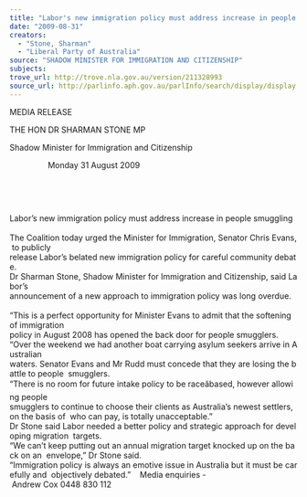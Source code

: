 ```yaml
---
title: "Labor's new immigration policy must address increase in people smuggling."
date: "2009-08-31"
creators:
  - "Stone, Sharman"
  - "Liberal Party of Australia"
source: "SHADOW MINISTER FOR IMMIGRATION AND CITIZENSHIP"
subjects:
trove_url: http://trove.nla.gov.au/version/211328993
source_url: http://parlinfo.aph.gov.au/parlInfo/search/display/display.w3p;query=Id%3A%22media/pressrel/73LU6%22
---
```


 

 MEDIA RELEASE 

 

 THE HON DR SHARMAN STONE MP   

 Shadow Minister for Immigration and Citizenship   

                  Monday 31 August 2009 

  

  

 Labor’s new immigration policy must address increase in people smuggling     The Coalition today urged the Minister for Immigration, Senator Chris Evans, to publicly  release Labor’s belated new immigration policy for careful community debate.    Dr Sharman Stone, Shadow Minister for Immigration and Citizenship, said Labor’s  announcement of a new approach to immigration policy was long overdue.    “This is a perfect opportunity for Minister Evans to admit that the softening of immigration  policy in August 2008 has opened the back door for people smugglers.     “Over the weekend we had another boat carrying asylum seekers arrive in Australian  waters. Senator Evans and Mr Rudd must concede that they are losing the battle to people  smugglers.    “There is no room for future intake policy to be raceâbased, however allowing people  smugglers to continue to choose their clients as Australia’s newest settlers, on the basis of  who can pay, is totally unacceptable.”    Dr Stone said Labor needed a better policy and strategic approach for developing migration  targets.    “We can’t keep putting out an annual migration target knocked up on the back on an  envelope,” Dr Stone said.    “Immigration policy is always an emotive issue in Australia but it must be carefully and  objectively debated.”    Media enquiries - Andrew Cox 0448 830 112 

  

